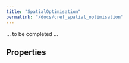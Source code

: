 ```yaml
---
title: "SpatialOptimisation"
permalink: "/docs/cref_spatial_optimisation"
--- 
```

<link rel="shortcut icon" type="image/x-icon" href="../LUMASS_icon_64.ico">

... to be completed ...

## Properties


